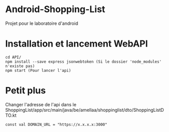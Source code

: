 # Android-Shopping-List
Projet pour le laboratoire d'android

# Installation et lancement WebAPI
```
cd API/
npm install --save express jsonwebtoken (Si le dossier 'node_modules' n'existe pas)
npm start (Pour lancer l'api)
```
# Petit plus
Changer l'adresse de l'api dans le ShoppingList/app/src/main/java/be/amellaa/shoppinglist/dto/ShoppingListDTO.kt
```
const val DOMAIN_URL = "https://x.x.x.x:3000"
```